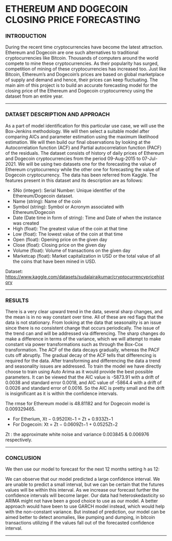 # ETHEREUM AND DOGECOIN CLOSING PRICE FORECASTING

### INTRODUCTION

During the recent time cryptocurrencies have become the latest attraction. Ethereum and Dogecoin are one such alternatives to traditional cryptocurrencies like Bitcoin. 
Thousands of computers around the world compete to mine these cryptocurrencies. As their popularity has surged, competition of mining of these cryptocurrencies has 
increased too. Just like Bitcoin, Ethereum’s and Dogecoin’s prices are based on global marketplace of supply and demand and hence, their prices can keep fluctuating. 
The main aim of this project is to build an accurate forecasting model for the closing price of the Ethereum and Dogecoin cryptocurrency using the dataset from an 
entire year.

---

### DATASET DESCRIPTION AND APPROACH

As a part of model identification for this particular use case, we will use the Box-Jenkins methodology. We will then select a suitable model after comparing AICs and 
parameter estimation using the maximum likelihood estimation. We will then build our final observations by looking at the Autocorrelation function (ACF) and Partial 
autocorrelation function (PACF) of the residuals. The dataset consists of history of daily prices of Ethereum and Dogecoin cryptocurrencies from the period 09-Aug-2015 
to 07-Jul-2021. We will be using two datasets one for the forecasting the value of Ethereum cryptocurrency while the other one for forecasting the value of Dogecoin 
cryptocurrency. The data has been referred from Kaggle. The features present in this dataset and its description are as follows:

- SNo (integer): Serial Number: Unique identifier of the Ethereum/Dogecoin dataset.
- Name (string): Name of the coin
- Symbol (string): Symbol or Acronym associated with Ethereum/Dogecoin
- Date (Date time in form of string): Time and Date of when the instance was created
- High (float): The greatest value of the coin at that time
- Low (float): The lowest value of the coin at that time
- Open (float): Opening price on the given day
- Close (float): Closing price on the given day
- Volume (float): Volume of transactions on the given day
- Marketcap (float): Market capitalization in USD or the total value of all the coins that have been mined in USD.

Dataset: https://www.kaggle.com/datasets/sudalairajkumar/cryptocurrencypricehistory

---

### RESULTS

There is a very clear upward trend in the data, several sharp changes, and the mean is in no way constant over time. All of these are red flags that the data is not
stationary. From looking at the data that seasonality is an issue since there is no consistent change that occurs periodically. The issue of the trend can and will be 
addressed via differencing. The sharp changes do make a difference in terms of the variance, which we will attempt to make constant via power transformations such as 
through the Box-Cox transformation. The ACF of the data decays gradually, whereas the PACF cuts off abruptly. The gradual decay of the ACF tells that differencing is 
required for the data. After transforming and differencing the data a trend and seasonality issues are addressed. To train the model we have directly choose to train 
using Auto Arima as it would provide the best possible parameters. It can be viewed that the AIC value is -5873.91 with a drift of 0.0038 and standard error 0.0018, 
and AIC value of -5864.4 with a drift of 0.0026 and standard error of 0.0016. So the AIC is pretty small and the drift is insignificant as it is within the confidence 
intervals.

The rmse for Ethereum model is 48.81182 and for Dogecoin model is 0.009329465.

- For Etherium,
  Xt − 0.9520Xt−1 = Zt + 0.933Zt−1
- For Dogecoin:
  Xt = Zt − 0.0609Zt−1 + 0.0525Zt−2

Zt : the approximate white noise and variance 0.003845 & 0.006976 respectively.

---

### CONCLUSION

We then use our model to forecast for the next 12 months setting h as 12:

We can observe that our model predicted a large confidence interval. We are unable to predict a small interval, but we can be certain that the futures values will be 
within this interval. As we increase our forecast further the confidence intervals will become larger. Our data had heteroskedasticity so ARIMA might not have been a 
good choice to use as our model. A better approach would have been to use GARCH model instead, which would help with the non-constant variance. But instead of prediction,
our model can be aimed better to detect anomalies, like pumping and dumping, in bitcoin transactions utilizing if the values fall out of the forecasted confidence interval.

---
